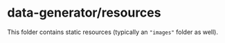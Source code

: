 # data-generator/resources

This folder contains static resources (typically an `"images"` folder as well).
